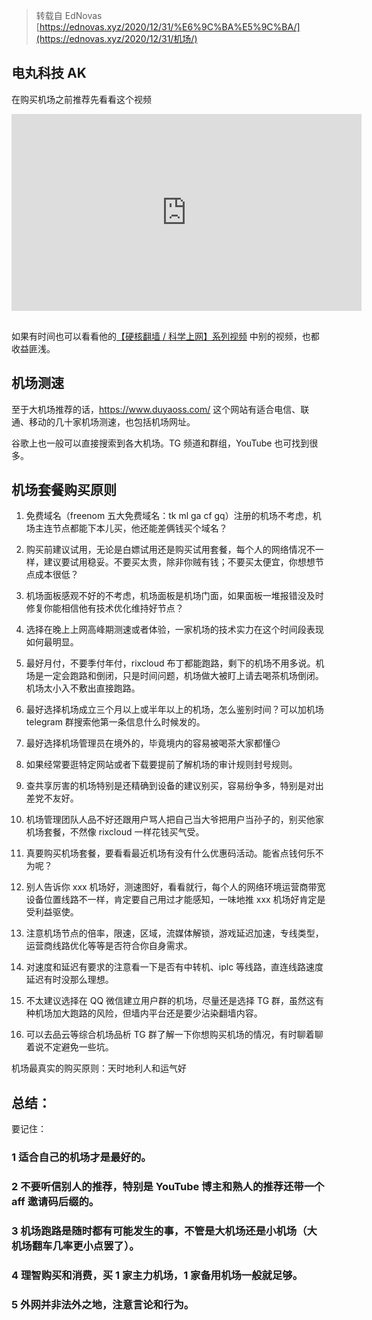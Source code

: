 > 转载自 EdNovas [https://ednovas.xyz/2020/12/31/%E6%9C%BA%E5%9C%BA/](https://ednovas.xyz/2020/12/31/机场/)

## 电丸科技 AK

在购买机场之前推荐先看看这个视频

<iframe width="560" height="315" src="https://www.youtube.com/embed/l98ZBGdu3X8" allow="accelerometer; autoplay; encrypted-media; gyroscope; picture-in-picture" frameborder="0" allowfullscreen="" __idm_id__="2736129" style="box-sizing: border-box; margin: 0px 0px 1rem; color: rgb(76, 73, 72); font-family: -apple-system, BlinkMacSystemFont, &quot;segoe ui&quot;, &quot;helvetica neue&quot;, Lato, Roboto, &quot;pingfang sc&quot;, &quot;microsoft yahei&quot;, sans-serif; font-size: 14px; font-style: normal; font-variant-ligatures: normal; font-variant-caps: normal; font-weight: 400; letter-spacing: normal; orphans: 2; text-align: start; text-indent: 0px; text-transform: none; white-space: normal; widows: 2; word-spacing: 0px; -webkit-text-stroke-width: 0px; background-color: rgb(255, 255, 255); text-decoration-thickness: initial; text-decoration-style: initial; text-decoration-color: initial;"></iframe>

如果有时间也可以看看他的[【硬核翻墙 / 科学上网】系列视频](https://www.youtube.com/playlist?list=PLqybz7NWybwUgR-S6m78tfd-lV4sBvGFG) 中别的视频，也都收益匪浅。



## 机场测速

至于大机场推荐的话，https://www.duyaoss.com/ 这个网站有适合电信、联通、移动的几十家机场测速，也包括机场网址。

谷歌上也一般可以直接搜索到各大机场。TG 频道和群组，YouTube 也可找到很多。



## 机场套餐购买原则

1. 免费域名（freenom 五大免费域名：tk ml ga cf gq）注册的机场不考虑，机场主连节点都能下本儿买，他还能差俩钱买个域名？

2. 购买前建议试用，无论是白嫖试用还是购买试用套餐，每个人的网络情况不一样，建议要试用稳妥。不要买太贵，除非你贼有钱；不要买太便宜，你想想节点成本很低？

3. 机场面板感观不好的不考虑，机场面板是机场门面，如果面板一堆报错没及时修复你能相信他有技术优化维持好节点？

4. 选择在晚上上网高峰期测速或者体验，一家机场的技术实力在这个时间段表现如何最明显。

5. 最好月付，不要季付年付，rixcloud 布丁都能跑路，剩下的机场不用多说。机场是一定会跑路和倒闭，只是时间问题，机场做大被盯上请去喝茶机场倒闭。机场太小入不敷出直接跑路。

6. 最好选择机场成立三个月以上或半年以上的机场，怎么鉴别时间？可以加机场 telegram 群搜索他第一条信息什么时候发的。

7. 最好选择机场管理员在境外的，毕竟境内的容易被喝茶大家都懂😏

8. 如果经常要逛特定网站或者下载要提前了解机场的审计规则封号规则。

9. 查共享厉害的机场特别是还精确到设备的建议别买，容易纷争多，特别是对出差党不友好。

10. 机场管理团队人品不好还跟用户骂人把自己当大爷把用户当孙子的，别买他家机场套餐，不然像 rixcloud 一样花钱买气受。

11. 真要购买机场套餐，要看看最近机场有没有什么优惠码活动。能省点钱何乐不为呢？

12. 别人告诉你 xxx 机场好，测速图好，看看就行，每个人的网络环境运营商带宽设备位置线路不一样，肯定要自己用过才能感知，一味地推 xxx 机场好肯定是受利益驱使。

13. 注意机场节点的倍率，限速，区域，流媒体解锁，游戏延迟加速，专线类型，运营商线路优化等等是否符合你自身需求。

14. 对速度和延迟有要求的注意看一下是否有中转机、iplc 等线路，直连线路速度延迟有时没那么理想。

14. 不太建议选择在 QQ 微信建立用户群的机场，尽量还是选择 TG 群，虽然这有种机场加大跑路的风险，但墙内平台还是要少沾染翻墙内容。

15. 可以去品云等综合机场品析 TG 群了解一下你想购买机场的情况，有时聊着聊着说不定避免一些坑。

机场最真实的购买原则：天时地利人和运气好



## 总结：

要记住：

### 1 适合自己的机场才是最好的。

### 2 不要听信别人的推荐，特别是 YouTube 博主和熟人的推荐还带一个 aff 邀请码后缀的。

### 3 机场跑路是随时都有可能发生的事，不管是大机场还是小机场（大机场翻车几率更小点罢了）。

### 4 理智购买和消费，买 1 家主力机场，1 家备用机场一般就足够。

### 5 外网并非法外之地，注意言论和行为。